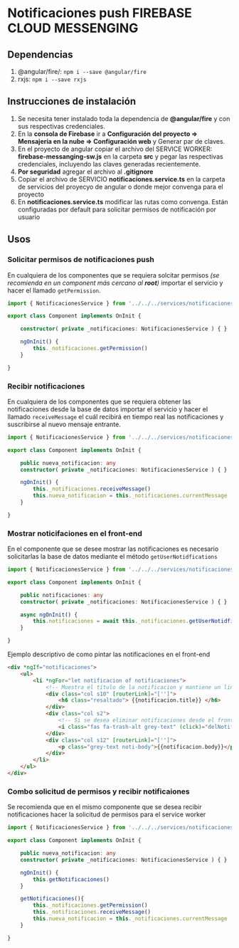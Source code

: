 # Notificaciones push FIREBASE CLOUD MESSENGING

## Dependencias
1. @angular/fire/: `npm i --save @angular/fire`
2. rxjs: `npm i --save rxjs`

## Instrucciones de instalación
1. Se necesita tener instalado toda la dependencia de **@angular/fire** y con sus respectivas credenciales.
2. En la **consola de Firebase** ir a **Configuración del proyecto => Mensajería en la nube =>  Configuración web** y Generar par de claves.
3. En el proyecto de angular copiar el archivo del SERVICE WORKER:  **firebase-messanging-sw.js** en la carpeta **src** y pegar las respectivas credenciales, incluyendo las claves generadas recientemente.
4. **Por seguridad** agregar el archivo al **.gitignore**
5. Copiar el archivo de SERVICIO **notificaciones.service.ts** en la carpeta de servicios del proyecyo de angular o donde mejor convenga para el proyecto
6. En **notificaciones.service.ts** modificar las rutas como convenga. Están configuradas por default para solicitar permisos de notificación por usuario

## Usos

### Solicitar permisos de notificaciones push
En cualquiera de los componentes que se requiera solcitar permisos *(se recomienda en un component más cercano al **root**)* importar el servicio y hacer el llamado `getPermission`.

```typescript
import { NotificacionesService } from '../../../services/notificaciones.service';

export class Component implements OnInit {

    constructor( private _notificaciones: NotificacionesService ) { }

    ngOnInit() {
        this._notificaciones.getPermission()
    }

}
```

### Recibir notificaciones
En cualquiera de los componentes que se requiera obtener las notificaciones desde la base de datos importar el servicio y hacer el llamado `receiveMessage` el cuál recibirá en tiempo real las notificaciones y suscribirse al nuevo mensaje entrante.

```typescript
import { NotificacionesService } from '../../../services/notificaciones.service';

export class Component implements OnInit {

    public nueva_notificacion: any
    constructor( private _notificaciones: NotificacionesService ) { }

    ngOnInit() {
        this._notificaciones.receiveMessage()
        this.nueva_notificacion = this._notificaciones.currentMessage
    }

}
```

### Mostrar noticifaciones en el front-end
En el componente que se desee mostrar las notificaciones es necesario solicitarlas  la base de datos mediante el método `getUserNotidfications`

```typescript
import { NotificacionesService } from '../../../services/notificaciones.service';

export class Component implements OnInit {

    public notificaciones: any
    constructor( private _notificaciones: NotificacionesService ) { }

    async ngOnInit() {
        this.notificaciones = await this._notificaciones.getUserNotidfications()
    }

}
```

Ejemplo descriptivo de como pintar las notificaciones en el front-end

```html
<div *ngIf="notificaciones">
    <ul>
        <li *ngFor="let notificacion of notificaciones">
            <!-- Muestra el título de la notificacion y mantiene un link a donde quiera que se desee -->
            <div class="col s10" [routerLink]="['']">
                <h6 class="resaltado"> {{notificacion.title}} </h6>
            </div>
            <div class="col s2">
                <!-- Si se desea eliminar notificaciones desde el front-end -->
                <i class="fas fa-trash-alt grey-text" (click)="delNotificacion(notificacion.id)"></i>
            </div>
            <div class="col s12" [routerLink]="['']">
                <p class="grey-text noti-body">{{notificacion.body}}</p>
            </div>
        </li>
    </ul>
</div>

```

### Combo solicitud de permisos y recibir notificaiones
Se recomienda que en el mismo componente que se desea recibir notificaciones hacer la solicitud de permisos para el service worker

```typescript
import { NotificacionesService } from '../../../services/notificaciones.service';

export class Component implements OnInit {

    public nueva_notificacion: any
    constructor( private _notificaciones: NotificacionesService ) { }

    ngOnInit() {
        this.getNotificaciones()
    }

    getNotificaciones(){
        this._notificaciones.getPermission()
        this._notificaciones.receiveMessage()
        this.nueva_notificacion = this._notificaciones.currentMessage
    }

}
```